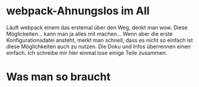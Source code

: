 # webpack-Ahnungslos im All
Läuft webpack einem das erstemal über den Weg, denkt man wow.
Diese Möglickeiten... kann man ja alles mit machen...
Wenn aber die erste Konfigurationsdatei ansteht, merkt man schnell, dass es nicht so einfach ist diese Möglichkeiten auch zu nutzen. Die Doku und Infos überrennen einen einfach. Ich schreibe mir hier einmal lose einige Teile zusammen.
# Was man so braucht
